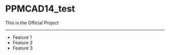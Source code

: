 # PPMCAD14_test
This is the Official Project

<hr/>

<ul>

  <li>Feature 1 </li>

  <li>Feature 2 </li>

  <li>Feature 3 </li>

</ul>
